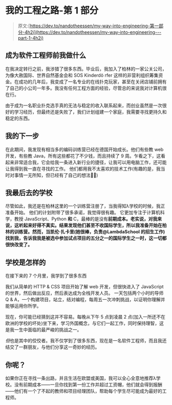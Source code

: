 # 我的工程之路-第 1 部分

> 原文:[https://dev.to/nandotheessen/my-way-into-engineering-第一部分-4h2i](https://dev.to/nandotheessen/my-way-into-engineering---part-1-4h2i)

## [](#what-i-did-before-becoming-a-software-engineer)成为软件工程师前我做什么

在我决定转行之前，我涉猎了很多东西。毕业后，我加入了柏林的一家公关公司，为像大赦国际、世界自然基金会和 SOS Kinderdö rfer 这样的非营利组织筹集资金。在成功的几年后，我变成了一名专业的在线扑克玩家，甚至在关闭店铺前拥有了自己的小公司一年多。我没有任何工程方面的经验，尽管总的来说我对计算机很在行。

由于成为一名职业扑克选手真的无法与稳定的收入联系起来，而创业虽然是一次很好的学习经历，但最终还是失败了，我们计划组建一个家庭，我需要寻找更持久和稳定的东西。

## [](#my-next-steps)我的下一步

在此期间，我发现有相当多的编码训练营已经在德国开始成长。他们有些教 web 开发，有些教 Java，所有这些都花了不少钱，而且持续了 9 周。乍看之下，这看起来非常适合我，它会给我一条进入新行业的捷径，让我可以用电脑工作，还可能让我得到我一直在寻找的工作。
他们都用我不太喜欢的技术工作(有趣的是，我当时对事情一无所知，但已经有了自己的想法🤷🏼‍)

## 我最后去的学校

尽管如此，我还是在柏林这里的一个训练营注册了，当我得知λ学校的时候，我正准备开始。
他们的计划附带了很多承诺，我觉得很有趣。
它更加专注于计算机科学，教授 JavaScript、Python **和** C，最棒的是没有**前期成本。老实说，对我来说，这听起来好得不真实。结果发现他们甚至不收国际学生，所以我准备开始在柏林的训练营。然而，当凯伦·扎卡里(她很棒，负责@LambdaSchool 的招生工作)找到我，告诉我我是被选中参加试点项目的五分之一的国际学生之一时，这一切都很快改变了。**

## [](#how-school-was-like)学校是怎样的

在接下来的 7 个月里，我学到了很多东西

我们从简单的 HTTP & CSS 项目开始了解 web 开发，但很快进入了 JavaScript 的世界，然后做出反应，然后表达成为全栈开发人员。
一天包括两个小时的导师 Q & A，一个构建项目，站立，结对编程，每周五一次冲刺挑战，以证明你理解并能够运用你所学。

现在，你可能已经猜到这并不容易。每晚从下午 5 点到凌晨 2 点(加入一所还不在欧洲的学校的坏处)坐下来，学习外国概念，与它们一起工作，同时保持理智，这是我一生中面临的最严峻的挑战之一。

*但*也是其中的佼佼者。我不仅学到了很多东西，现在是一名软件工程师，而且我还结交了一群朋友，与他们分享这一奇妙的经历。

## [](#how-about-you)你呢？

如果你正在寻找一条出路，并且生活在欧盟或美国，我可以全心全意地推荐λ学校。没有前期成本——一旦你找到第一份工作并超过工资帽，他们就会得到报酬——他们有一个了不起的教师和项目经理团队，帮助每个学生尽可能成为最好的工程师。